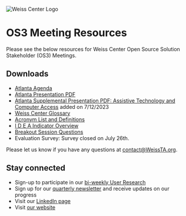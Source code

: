 ![Weiss Center Logo](https://github.com/WeissCenter/os3-resources/assets/138719250/63dbdc58-aff9-429a-864b-2e2c3b42fbfb)
# OS3 Meeting Resources
Please see the below resources for Weiss Center Open Source Solution Stakeholder (OS3) Meetings.

## Downloads

- [Atlanta Agenda](https://github.com/WeissCenter/os3-resources/raw/3db4f7d931eb70168e436a2b7c9a617d48848492/Atlanta%20OS3%20Agenda.pdf)
- [Atlanta Presentation PDF](https://github.com/WeissCenter/os3-resources/raw/main/OS3_Atlanta_2023_7_18.pdf)
- [Atlanta Supplemental Presentation PDF: Assistive Technology and Computer Access](https://github.com/WeissCenter/os3-resources/raw/main/Assistive%20Technology%20and%20Computer%20Access%20Presentation.pdf) added on 7/12/2023
- [Weiss Center Glossary](https://github.com/WeissCenter/os3-resources/raw/main/Weiss%20Center%20Glossary.pdf)
- [Acronym List and Definitions](https://github.com/WeissCenter/os3-resources/raw/main/Acronym%20List%20and%20Definitions.pdf)
- [I D E A Indicator Overview](https://github.com/WeissCenter/os3-resources/raw/main/I%20D%20E%20A%20Indicator%20Overview.pdf)
- [Breakout Session Questions](https://weisscenter.github.io/os3-resources/questions/)
- Evaluation Survey: Survey closed on July 26th.

Please let us know if you have any questions at contact@WeissTA.org.


## Stay connected

- Sign-up to participate in our [bi-weekly User Research](https://forms.office.com/r/0qubViMB0Z)
- Sign up for our [quarterly newsletter](https://weissta.us21.list-manage.com/subscribe?u=0b94d35cfd81888df9e58f4e7&id=f4c57fe31e) and receive updates on our progress
- Visit our [LinkedIn page](https://www.linkedin.com/company/rhonda-weiss-center/)
- Visit [our website](https://www.weissta.org/)
